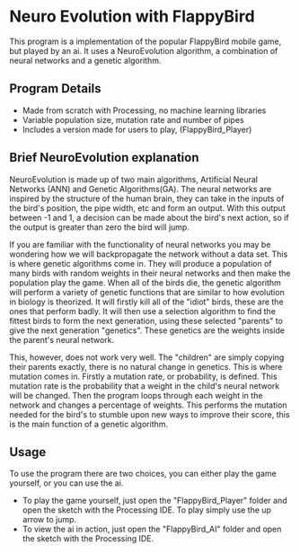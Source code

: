 # Neuro Evolution with FlappyBird
This program is a implementation of the popular FlappyBird mobile game, but played by an ai. It uses a NeuroEvolution algorithm,
a combination of neural networks and a genetic algorithm.

## Program Details
- Made from scratch with Processing, no machine learning libraries
- Variable population size, mutation rate and number of pipes
- Includes a version made for users to play, (FlappyBird_Player)

## Brief NeuroEvolution explanation
NeuroEvolution is made up of two main algorithms, Artificial Neural Networks (ANN) and Genetic Algorithms(GA). The neural networks are
inspired by the structure of the human brain, they can take in the inputs of the bird's position, the pipe width, etc and form 
an output. With this output between -1 and 1, a decision can be made about the bird's next action, so if the output is greater than zero
the bird will jump.

If you are familiar with the functionality of neural networks you may be wondering how we will backpropagate the network without a data
set. This is where genetic algorithms come in. They will produce a population of many birds with random weights in their neural networks
and then make the population play the game. When all of the birds die, the genetic algorithm will perform a variety of genetic functions
that are similar to how evolution in biology is theorized. It will firstly kill all of the "idiot" birds, these are the ones that perform
badly. It will then use a selection algorithm to find the fittest birds to form the next generation, using these selected "parents" to give the next generation "genetics". These genetics are the weights inside the parent's neural network.

This, however, does not work very well. The "children" are simply copying their parents exactly, there is no natural change in genetics.
This is where mutation comes in. Firstly a mutation rate, or probability, is defined. This mutation rate is the probability that a weight
in the child's neural network will be changed. Then the program loops through each weight in the network and changes a percentage of weights. This performs the mutation needed for the bird's to stumble upon new ways to improve their score, this is the main function
of a genetic algorithm.

## Usage
To use the program there are two choices, you can either play the game yourself, or you can use the ai.
- To play the game yourself, just open the "FlappyBird_Player" folder and open the sketch with the Processing IDE. To play simply use the up arrow to jump.
- To view the ai in action, just open the "FlappyBird_AI" folder and open the sketch with the Processing IDE.
	